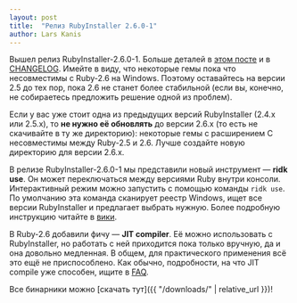 ```yaml
---
layout: post
title:  "Релиз RubyInstaller 2.6.0-1"
author: Lars Kanis
---
```

Вышел релиз RubyInstaller-2.6.0-1.
Больше деталей в [этом посте](https://www.ruby-lang.org/en/news/2018/12/25/ruby-2-6-0-released/) и в 
[CHANGELOG](https://github.com/oneclick/rubyinstaller2/blob/master/CHANGELOG-2.6.md).
Имейте в виду, что некоторые гемы пока что несовместимы с Ruby-2.6 на Windows. Поэтому оставайтесь на версии 2.5 
до тех пор, пока 2.6 не станет более стабильной (если вы, конечно, не собираетесь предложить решение одной из проблем).

Если у вас уже стоит одна из предыдущих версий RubyInstaller (2.4.x или 2.5.x), то <b>не нужно её обновлять</b> 
до версии 2.6.x (то есть не скачивайте в ту же директорию): некоторые гемы с расширением C несовместимы между Ruby-2.5 
и 2.6. Лучше создайте новую директорию для версии 2.6.x.

В релизе RubyInstaller-2.6.0-1 мы представили новый инструмент —  __ridk use__. Он может переключаться между версиями 
Ruby внутри консоли. Интерактивный режим можно запустить с помощью команды `ridk use`. По умолчанию эта команда 
сканирует реестр Windows, ищет все версии RubyInstaller и предлагает выбрать нужную. Более подробную инструкцию 
читайте в [вики](https://github.com/oneclick/rubyinstaller2/wiki/The-ridk-tool#ridk-use).

В Ruby-2.6 добавили фичу —  __JIT compiler__. Её можно использовать с RubyInstaller, но работать с ней приходится 
пока только вручную, да и она довольно медленная. В общем, для практического применения всё это ещё не приспособлено. 
Как обычно, подробности, на что JIT compile уже способен, ищите в [FAQ](https://github.com/oneclick/rubyinstaller2/wiki/FAQ#q-how-can-i-use-the-ruby-jit).

Все  бинарники можно [скачать тут]({{ "/downloads/" | relative_url }})!

